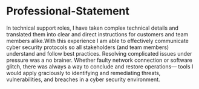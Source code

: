 # Professional-Statement

In technical support roles, I have taken complex technical details and translated them into clear and direct instructions for customers and team members alike.With this experience I am able to  effectively communicate cyber security protocols so all stakeholders (and team members) understand and follow best practices. Resolving complicated issues under pressure was a no brainer. Whether faulty network connection or software glitch, there was always a way to conclude and restore operations— tools I would apply graciously to identifying and remediating threats, vulnerabilities, and breaches in a cyber security environment.

